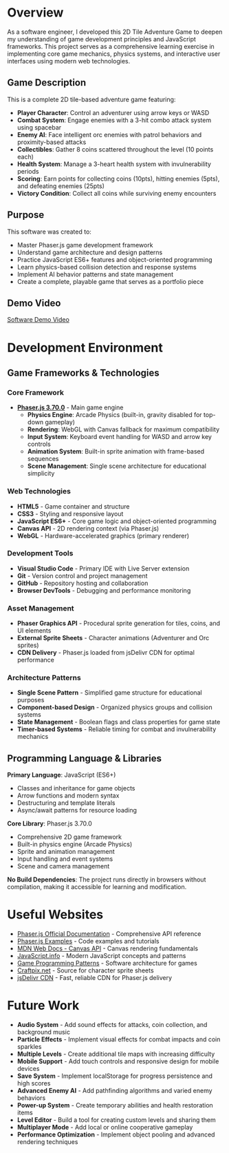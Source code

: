 # Overview

As a software engineer, I developed this 2D Tile Adventure Game to deepen my understanding of game development principles and JavaScript frameworks. This project serves as a comprehensive learning exercise in implementing core game mechanics, physics systems, and interactive user interfaces using modern web technologies.

## Game Description

This is a complete 2D tile-based adventure game featuring:
- **Player Character**: Control an adventurer using arrow keys or WASD
- **Combat System**: Engage enemies with a 3-hit combo attack system using spacebar
- **Enemy AI**: Face intelligent orc enemies with patrol behaviors and proximity-based attacks
- **Collectibles**: Gather 8 coins scattered throughout the level (10 points each)
- **Health System**: Manage a 3-heart health system with invulnerability periods
- **Scoring**: Earn points for collecting coins (10pts), hitting enemies (5pts), and defeating enemies (25pts)
- **Victory Condition**: Collect all coins while surviving enemy encounters

## Purpose

This software was created to:
- Master Phaser.js game development framework
- Understand game architecture and design patterns
- Practice JavaScript ES6+ features and object-oriented programming
- Learn physics-based collision detection and response systems
- Implement AI behavior patterns and state management
- Create a complete, playable game that serves as a portfolio piece

## Demo Video

[Software Demo Video](https://www.youtube.com/watch?v=etmvesQkGbc&feature=youtu.be)

# Development Environment

## Game Frameworks & Technologies

### Core Framework
- **[Phaser.js 3.70.0](https://phaser.io/)** - Main game engine
  - **Physics Engine**: Arcade Physics (built-in, gravity disabled for top-down gameplay)
  - **Rendering**: WebGL with Canvas fallback for maximum compatibility
  - **Input System**: Keyboard event handling for WASD and arrow key controls
  - **Animation System**: Built-in sprite animation with frame-based sequences
  - **Scene Management**: Single scene architecture for educational simplicity

### Web Technologies
- **HTML5** - Game container and structure
- **CSS3** - Styling and responsive layout
- **JavaScript ES6+** - Core game logic and object-oriented programming
- **Canvas API** - 2D rendering context (via Phaser.js)
- **WebGL** - Hardware-accelerated graphics (primary renderer)

### Development Tools
- **Visual Studio Code** - Primary IDE with Live Server extension
- **Git** - Version control and project management
- **GitHub** - Repository hosting and collaboration
- **Browser DevTools** - Debugging and performance monitoring

### Asset Management
- **Phaser Graphics API** - Procedural sprite generation for tiles, coins, and UI elements
- **External Sprite Sheets** - Character animations (Adventurer and Orc sprites)
- **CDN Delivery** - Phaser.js loaded from jsDelivr CDN for optimal performance

### Architecture Patterns
- **Single Scene Pattern** - Simplified game structure for educational purposes
- **Component-based Design** - Organized physics groups and collision systems
- **State Management** - Boolean flags and class properties for game state
- **Timer-based Systems** - Reliable timing for combat and invulnerability mechanics

## Programming Language & Libraries

**Primary Language**: JavaScript (ES6+)
- Classes and inheritance for game objects
- Arrow functions and modern syntax
- Destructuring and template literals
- Async/await patterns for resource loading

**Core Library**: Phaser.js 3.70.0
- Comprehensive 2D game framework
- Built-in physics engine (Arcade Physics)
- Sprite and animation management
- Input handling and event systems
- Scene and camera management

**No Build Dependencies**: The project runs directly in browsers without compilation, making it accessible for learning and modification.

# Useful Websites

* [Phaser.js Official Documentation](https://photonstorm.github.io/phaser3-docs/) - Comprehensive API reference
* [Phaser.js Examples](https://phaser.io/examples) - Code examples and tutorials
* [MDN Web Docs - Canvas API](https://developer.mozilla.org/en-US/docs/Web/API/Canvas_API) - Canvas rendering fundamentals
* [JavaScript.info](https://javascript.info/) - Modern JavaScript concepts and patterns
* [Game Programming Patterns](https://gameprogrammingpatterns.com/) - Software architecture for games
* [Craftpix.net](https://craftpix.net/) - Source for character sprite sheets
* [jsDelivr CDN](https://www.jsdelivr.com/) - Fast, reliable CDN for Phaser.js delivery

# Future Work

* **Audio System** - Add sound effects for attacks, coin collection, and background music
* **Particle Effects** - Implement visual effects for combat impacts and coin sparkles
* **Multiple Levels** - Create additional tile maps with increasing difficulty
* **Mobile Support** - Add touch controls and responsive design for mobile devices
* **Save System** - Implement localStorage for progress persistence and high scores
* **Advanced Enemy AI** - Add pathfinding algorithms and varied enemy behaviors
* **Power-up System** - Create temporary abilities and health restoration items
* **Level Editor** - Build a tool for creating custom levels and sharing them
* **Multiplayer Mode** - Add local or online cooperative gameplay
* **Performance Optimization** - Implement object pooling and advanced rendering techniques
